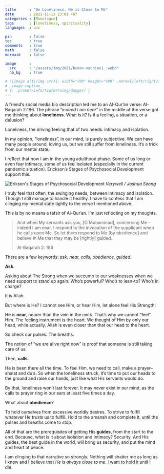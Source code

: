 ```yaml
---
title      : "On Loneliness: He is Close to Me"
date       : 2021-11-13 23:01 +07
categories : [Monologue]
tags       : [loneliness, spirituality]
languages  : 🇬🇧

pin        : false
toc        : true
comments   : true
math       : false
mermaid    : false

image      :
  src      : "/assets/img/2021/human-machine1_.webp"
  no_bg    : True

# ![image alt](img src){: width="700" height="400" .normal/left/right/shadow}
# _image caption_
# {: .prompt-info/tip/warning/danger/ }
---
```




A friend’s social media bio description led me to an Al-Qur’an verse: Al-Baqarah 2:186. The phrase “_indeed I am near_” in the middle of the verse got me thinking about **loneliness**. What is it? Is it a feeling, a situation, or a delusion?

Loneliness, the driving feeling that of two needs: intimacy and isolation.

In my opinion, “loneliness”, in our mind, is purely subjective. We can have many people around, loving us, but we still suffer from loneliness. It’s a trick from our mental state.

I reflect that now I am in the young adulthood phase. Some of us long or even fear intimacy, some of us feel isolated (especially in the current pandemic situation). Erickson’s Stages of Psychosocial Development support this.

![Erikson's Stages of Psychosocial Development](https://www.verywellmind.com/thmb/ha8hYPFHxGZ6tOSQ9TYz2tA_Kiw=/1500x1001/filters:no_upscale():max_bytes(150000):strip_icc():format(webp)/2795740-article-erik-eriksons-stages-of-psychosocial-development-5ac3df9e875db90037ffa803.png)
_Verywell / Joshua Seong_

I truly feel that often, the swinging needs, between intimacy and isolation. Though I still manage to handle it healthy. I have to confess that I am clinging my mental state tightly to the verse I mentioned above.

This is by no means a tafsir of Al-Qur’an. I’m just reflecting on my thoughts.

> And when My servants ask you, [O Muḥammad], concerning Me – indeed I am near. I respond to the invocation of the supplicant when he calls upon Me. So let them respond to Me [by obedience] and believe in Me that they may be [rightly] guided.
> 
> Al-Baqarah 2: 186

There are a few keywords: _ask, near, calls, obedience, guided_.

**Ask**.

Asking about The Strong when we succumb to our weaknesses when we need support to stand up again. Who’s powerful? Who’s to lean-to? Who’s in charge?

It is Allah.

But where is He? I cannot see Him, or hear Him, let alone feel His Strength!

He is **near**, nearer than the vein in the neck. That’s why we cannot “feel” Him. The feeling instrument is the heart. We thought of Him by only our head, while actually, Allah is even closer than that our head to the heart.

So check our pulses. The breaths.

The notion of “we are alive right now” is proof that someone is still taking care of us.

Then, **calls**.

He is been there all the time. To feel Him, we need to call, make a prayer–shalat and du’a. So when the loneliness struck, it’s time to put our heads to the ground and raise our hands, just like what His servants would do.

By that, loneliness won’t last forever. It may never exist in our mind, as the calls to prayer ring in our ears at least five times a day.

What about **obedience**?

To hold ourselves from excessive worldly desires. To strive to fulfill whatever He trusts us to fulfill. Hold to the amanah and complete it, until the pulses and breaths come to stop.

All of that are the prerequisites of getting His **guides**, from the start to the end. Because, what is it about isolation and intimacy? Security. And His guides, the best guide in the world, will bring us security, and put the mind and heart at peace.

I am clinging to that narrative so strongly. Nothing will shatter me as long as I know and I believe that _He is always close to me_. I want to hold it until I die.